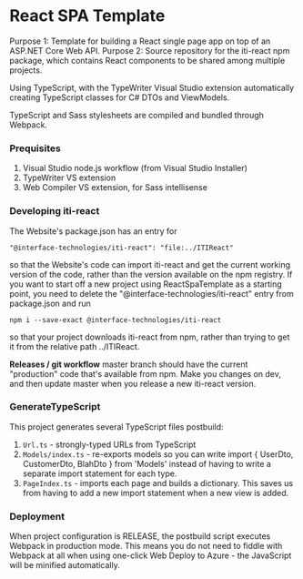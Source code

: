 # React SPA Template

Purpose 1: Template for building a React single page app on top of an ASP.NET Core Web API.
Purpose 2: Source repository for the iti-react npm package, which contains React components
to be shared among multiple projects.

Using TypeScript, with the TypeWriter Visual Studio extension automatically creating TypeScript classes for
C# DTOs and ViewModels.

TypeScript and Sass stylesheets are compiled and bundled through Webpack.

### Prequisites

1.  Visual Studio node.js workflow (from Visual Studio Installer)
2.  TypeWriter VS extension
3.  Web Compiler VS extension, for Sass intellisense

### Developing iti-react

The Website's package.json has an entry for

    "@interface-technologies/iti-react": "file:../ITIReact"

so that the Website's code can import iti-react and get the current working version of the
code, rather than the version available on the npm registry. If you want to start off a new
project using ReactSpaTemplate as a starting point, you need to delete the
"@interface-technologies/iti-react" entry from package.json and run

    npm i --save-exact @interface-technologies/iti-react

so that your project downloads iti-react from npm, rather than trying to get it from the relative
path ../ITIReact.

**Releases / git workflow** master branch should have the current "production" code that's available from npm.
Make you changes on dev, and then update master when you release a new iti-react version.

### GenerateTypeScript

This project generates several TypeScript files postbuild:

1.  `Url.ts` - strongly-typed URLs from TypeScript
2.  `Models/index.ts` - re-exports models so you can write
    import { UserDto, CustomerDto, BlahDto } from 'Models'
    instead of having to write a separate import statement for each type.
3.  `PageIndex.ts` - imports each page and builds a dictionary. This saves us from having
    to add a new import statement when a new view is added.

### Deployment

When project configuration is RELEASE, the postbuild script executes Webpack in production mode.
This means you do not need to fiddle with Webpack at all when using one-click Web Deploy to Azure - the
JavaScript will be minified automatically.
